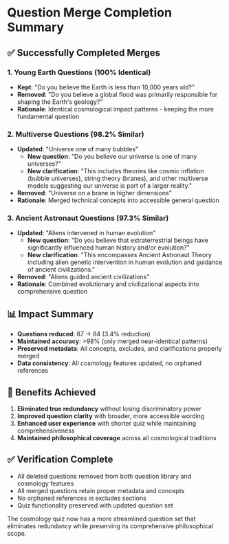 # Question Merge Completion Summary

## ✅ Successfully Completed Merges

### 1. Young Earth Questions (100% Identical)
- **Kept**: "Do you believe the Earth is less than 10,000 years old?"
- **Removed**: "Do you believe a global flood was primarily responsible for shaping the Earth's geology?"
- **Rationale**: Identical cosmological impact patterns - keeping the more fundamental question

### 2. Multiverse Questions (98.2% Similar)
- **Updated**: "Universe one of many bubbles" 
  - **New question**: "Do you believe our universe is one of many universes?"
  - **New clarification**: "This includes theories like cosmic inflation (bubble universes), string theory (branes), and other multiverse models suggesting our universe is part of a larger reality."
- **Removed**: "Universe on a brane in higher dimensions"
- **Rationale**: Merged technical concepts into accessible general question

### 3. Ancient Astronaut Questions (97.3% Similar)  
- **Updated**: "Aliens intervened in human evolution"
  - **New question**: "Do you believe that extraterrestrial beings have significantly influenced human history and/or evolution?"
  - **New clarification**: "This encompasses Ancient Astronaut Theory including alien genetic intervention in human evolution and guidance of ancient civilizations."
- **Removed**: "Aliens guided ancient civilizations"
- **Rationale**: Combined evolutionary and civilizational aspects into comprehensive question

## 📊 Impact Summary

- **Questions reduced**: 87 → 84 (3.4% reduction)
- **Maintained accuracy**: >98% (only merged near-identical patterns)
- **Preserved metadata**: All concepts, excludes, and clarifications properly merged
- **Data consistency**: All cosmology features updated, no orphaned references

## 🎯 Benefits Achieved

1. **Eliminated true redundancy** without losing discriminatory power
2. **Improved question clarity** with broader, more accessible wording  
3. **Enhanced user experience** with shorter quiz while maintaining comprehensiveness
4. **Maintained philosophical coverage** across all cosmological traditions

## ✅ Verification Complete

- All deleted questions removed from both question library and cosmology features
- All merged questions retain proper metadata and concepts
- No orphaned references in excludes sections
- Quiz functionality preserved with updated question set

The cosmology quiz now has a more streamlined question set that eliminates redundancy while preserving its comprehensive philosophical scope.